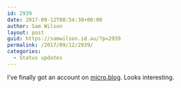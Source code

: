 ```yaml
---
id: 2939
date: 2017-09-12T08:54:38+00:00
author: Sam Wilson
layout: post
guid: https://samwilson.id.au/?p=2939
permalink: /2017/09/12/2939/
categories:
  - Status updates
---
```

I&#8217;ve finally got an account on [micro.blog](https://micro.blog). Looks interesting.